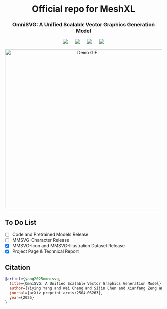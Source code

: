 <div align= "center">
    <h1> Official repo for MeshXL</h1>

</div>

<p align="center">
  <h3 align="center"><strong>OmniSVG: A Unified Scalable Vector Graphics Generation Model</strong></h3>


<div align="center">

<a href='https://arxiv.org/abs/2504.06263'><img src='https://img.shields.io/badge/arXiv-2504.06263-b31b1b.svg'></a> &nbsp;&nbsp;&nbsp;&nbsp;
 <a href='https://omnisvg.github.io/'><img src='https://img.shields.io/badge/Project-Page-Green'></a> &nbsp;&nbsp;&nbsp;&nbsp;
<a href="https://huggingface.co/OmniSVG"><img src="https://img.shields.io/badge/%F0%9F%A4%97%20Weights-HF-orange"></a> &nbsp;&nbsp;&nbsp;&nbsp;
<a href="https://huggingface.co/OmniSVG"><img src="https://img.shields.io/badge/%F0%9F%A4%97%20Dataset%20-HF-orange"></a>

</div>

<p align="center">
    <img src="assets/omnisvg-teaser.gif" alt="Demo GIF" width="512px" />
</p>


## To Do List
- [ ] Code and Pretrained Models Release
- [ ] MMSVG-Character Release
- [x] MMSVG-Icon and MMSVG-Illustration Dataset Release
- [x] Project Page & Technical Report

## Citation

```bibtex
@article{yang2025omnisvg,
  title={OmniSVG: A Unified Scalable Vector Graphics Generation Model}, 
  author={Yiying Yang and Wei Cheng and Sijin Chen and Xianfang Zeng and Jiaxu Zhang and Liao Wang and Gang Yu and Xinjun Ma and Yu-Gang Jiang},
  journal={arXiv preprint arxiv:2504.06263},
  year={2025}
}
```
